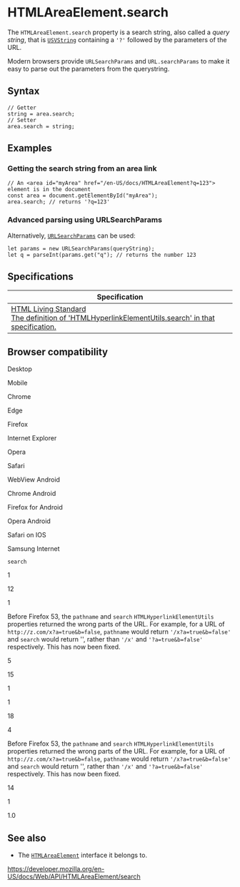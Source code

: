# HTMLAreaElement.search

The `HTMLAreaElement.search` property is a search string, also called a _query string_, that is [`USVString`](../usvstring) containing a `'?'` followed by the parameters of the URL.

Modern browsers provide `URLSearchParams` and `URL.searchParams` to make it easy to parse out the parameters from the querystring.

## Syntax

    // Getter
    string = area.search;
    // Setter
    area.search = string;

## Examples

### Getting the search string from an area link

    // An <area id="myArea" href="/en-US/docs/HTMLAreaElement?q=123"> element is in the document
    const area = document.getElementById("myArea");
    area.search; // returns '?q=123'

### Advanced parsing using URLSearchParams

Alternatively, [`URLSearchParams`](../urlsearchparams/get#examples) can be used:

    let params = new URLSearchParams(queryString);
    let q = parseInt(params.get("q"); // returns the number 123

## Specifications

<table><thead><tr class="header"><th>Specification</th></tr></thead><tbody><tr class="odd"><td><a href="https://html.spec.whatwg.org/multipage/#dom-hyperlink-search">HTML Living Standard<br />
<span class="small">The definition of 'HTMLHyperlinkElementUtils.search' in that specification.</span></a></td></tr></tbody></table>

## Browser compatibility

Desktop

Mobile

Chrome

Edge

Firefox

Internet Explorer

Opera

Safari

WebView Android

Chrome Android

Firefox for Android

Opera Android

Safari on IOS

Samsung Internet

`search`

1

12

1

Before Firefox 53, the `pathname` and `search` `HTMLHyperlinkElementUtils` properties returned the wrong parts of the URL. For example, for a URL of `http://z.com/x?a=true&b=false`, `pathname` would return `'/x?a=true&b=false'` and `search` would return '', rather than `'/x'` and `'?a=true&b=false'` respectively. This has now been fixed.

5

15

1

1

18

4

Before Firefox 53, the `pathname` and `search` `HTMLHyperlinkElementUtils` properties returned the wrong parts of the URL. For example, for a URL of `http://z.com/x?a=true&b=false`, `pathname` would return `'/x?a=true&b=false'` and `search` would return '', rather than `'/x'` and `'?a=true&b=false'` respectively. This has now been fixed.

14

1

1.0

## See also

- The [`HTMLAreaElement`](../htmlareaelement) interface it belongs to.

<a href="https://developer.mozilla.org/en-US/docs/Web/API/HTMLAreaElement/search" class="_attribution-link">https://developer.mozilla.org/en-US/docs/Web/API/HTMLAreaElement/search</a>
